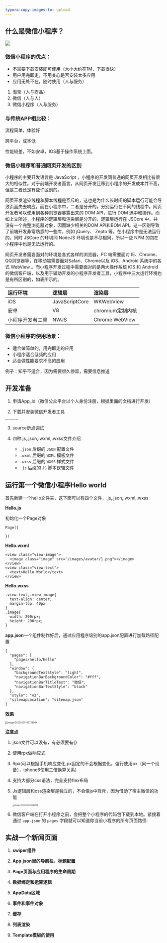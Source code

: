 ```yaml
---
typora-copy-images-to: upload
---
```


##   什么是微信小程序？

![](https://gitee.com/zy1054988241/blogimg/blob/master/1%20(1).png)

### 微信小程序的优点：

* 不需要下载安装即可使用（大小大约在1M，下载很快）
* 用户用完即走，不用关心是否安装太多应用
* 应用无处不在，随时使用（人与服务）

1. 淘宝（人与商品）
2. 微信（人与人）
3. 微信小程序（人与服务）

### 与传统APP相比较：

流程简单，体验好

跨平台，成本低

性能较差，不如安卓，IOS基于操作系统上面。

### 微信小程序和普通网页开发的区别

小程序的主要开发语言是 JavaScript ，小程序的开发同普通的网页开发相比有很大的相似性。对于前端开发者而言，从网页开发迁移到小程序的开发成本并不高，但是二者还是有些许区别的。

网页开发渲染线程和脚本线程是互斥的，这也是为什么长时间的脚本运行可能会导致页面失去响应，而在小程序中，二者是分开的，分别运行在不同的线程中。网页开发者可以使用到各种浏览器暴露出来的 DOM API，进行 DOM 选中和操作。而如上文所述，小程序的逻辑层和渲染层是分开的，逻辑层运行在 JSCore 中，并没有一个完整浏览器对象，因而缺少相关的DOM API和BOM API。这一区别导致了前端开发非常熟悉的一些库，例如 jQuery、 Zepto 等，在小程序中是无法运行的。同时 JSCore 的环境同 NodeJS 环境也是不尽相同，所以一些 NPM 的包在小程序中也是无法运行的。

网页开发者需要面对的环境是各式各样的浏览器，PC 端需要面对 IE、Chrome、QQ浏览器等，在移动端需要面对Safari、Chrome以及 iOS、Android 系统中的各式 WebView 。而小程序开发过程中需要面对的是两大操作系统 iOS 和 Android 的微信客户端，以及用于辅助开发的小程序开发者工具，小程序中三大运行环境也是有所区别的，如表所示的。

| **运行环境**     | **逻辑层**     | **渲染层**       |
| :--------------- | :------------- | :--------------- |
| iOS              | JavaScriptCore | WKWebView        |
| 安卓             | V8             | chromium定制内核 |
| 小程序开发者工具 | NWJS           | Chrome WebView   |

### 微信小程序的使用场景：

* 适合做简单的，用完即走的应用
* 小程序适合低频的应用
* 适合做性能要求不高的应用

例子：知乎不适合，因为需要很久停留，需要信息推送

## 开发准备

1. 申请App_id（微信公众平台以个人身份注册，根据里面的文档进行开发）

2. 下载并安装微信开发者工具

<img src="../image/微信2.png" alt="image-20200204200726449" style="zoom:20%;" />

3. source断点调试

4. 四种.js,.json,.wxml,.wxss文件介绍

   * `.json` 后缀的 `JSON` 配置文件
   * `.wxml` 后缀的 `WXML` 模板文件
   * `.wxss` 后缀的 `WXSS` 样式文件
   * `.js` 后缀的 `JS` 脚本逻辑文件

   

## 运行第一个微信小程序Hello world

首先新建一个hello文件夹，这下面可以有四个文件，.js,.json,.wxml,.wxss

**Hello.js**

初始化一个Page对象

```
Page({    
  
})
```

**Hello.wxml**

```
<view class="view-image">
  <image class="image" src="/images/avatar/1.png"></image>
</view>
<view class="view-text">
  <text>Hello World</text>
</view>
```



**Hello.wxss**

```
.view-text,.view-image{
  text-align: center;
  margin-top: 40px
}
.image{
  width: 200rpx;
  height: 200rpx;
}
```

**app.json**一个组件制作好后，通过应用程序级别的app.json配置进行加载路径配置

```
{
  "pages": [
    "pages/hello/hello"
  ],
  "window": {
    "backgroundTextStyle": "light",
    "navigationBarBackgroundColor": "#fff",
    "navigationBarTitleText": "微信",
    "navigationBarTextStyle": "black"
  },
  "style": "v2",
  "sitemapLocation": "sitemap.json"
}
```

**效果**

<img src="../image/微信小程序3.png" alt="image-20200205143728984" style="zoom:50%;" />

**注意点**

1. json文件可以没有，有必须要有{}

2. 使用rpx做响应式

3. Rpx(可以根据手机响应变化,px固定的不会根据变化，强行使用px（同一个设备），iphone6使用二倍换算关系)

4. 支持大部分css语法，完全支持flex布局

5. Js逻辑层和css渲染层是独立的，不会像js中互斥，因为借助了宿主微信的功能

   <img src="../image/微信小程序4.png" alt="image-20200205145042758" style="zoom:40%;" />

6. 微信客户端在打开小程序之前，会把整个小程序的代码包下载到本地。紧接着通过 `app.json` 的 `pages` 字段就可以知道你当前小程序的所有页面路径:

## 实战一个新闻页面

1. **swiper组件**

2. **App.json里的导航栏，标题配置**

3. **Page页面与应用程序的生命周期**

4. **数据绑定和运算逻辑**

5. **AppData区域**

6. **事件和事件对象**

7. **缓存**

8. **列表渲染**

9. **Template模板的使用**

